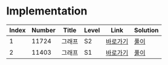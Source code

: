 # Implementation

| Index | Number | Title  | Level | Link                                              | Solution                                                                                  |
| ----- | ------ | ------ | ----- | ------------------------------------------------- | ----------------------------------------------------------------------------------------- |
| 1     | 11724  | 그래프 | S2    | [바로가기](https://www.acmicpc.net/problem/11724) | [풀이](https://github.com/constdreamcoder/backjoon-for-swift/blob/main/Graph/11724.swift) |
| 2     | 11403  | 그래프 | S1    | [바로가기](https://www.acmicpc.net/problem/11403) | [풀이](https://github.com/constdreamcoder/backjoon-for-swift/blob/main/Graph/11403.swift) |
